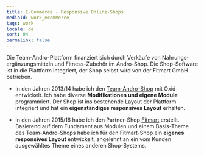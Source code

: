 ```yaml
---
title: E-Commerce - Responsive Online-Shops
mediaId: work_ecommerce
tags: work
locale: de
sort: 04
permalink: false
---
```

Die Team-Andro-Plattform finanziert sich durch Verkäufe von Nahrungs&shy;ergänzungs&shy;mitteln und Fitness-Zubehör im Andro-Shop. Die Shop-Software ist in die Plattform integriert, der Shop selbst wird von der Fitmart GmbH betrieben.

* In den Jahren 2013/14 habe ich den [Team-Andro-Shop](https://shop.team-andro.com/) mit Oxid entwickelt. Ich habe diverse **Modifikationen und eigene Module** programmiert. Der Shop ist ins bestehende Layout der Plattform integriert und hat ein **eigenständiges responsives Layout** erhalten. 

* In den Jahren 2015/16 habe ich den Partner-Shop [Fitmart](https://www.fitmart.de) erstellt. Basierend auf dem Fundament aus Modulen und einem Basis-Theme des Team-Andro-Shops habe ich für den Fitmart-Shop ein **eigenes responsives Layout** entwickelt, angelehnt an ein vom Kunden ausgewähltes Theme eines anderen Shop-Systems.